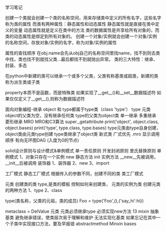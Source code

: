 学习笔记

创建一个类就会创建一个类的名称空间，用来存储类中定义的所有名字，这些名字称为类的属性
而类有两种属性：静态属性和动态属性
静态属性就是直接在类中定义的变量
动态属性就是定义在类中的方法
类的数据属性是共享给所有对象的，而类的动态属性是绑定到所有对象的。
创建一个对象/实例就会创建一个对象/实例的名称空间，存放对象/实例的名字，称为对象/实例的属性

属性的查找顺序
在obj.name会先从obj自己的名称空间里找name，找不到则去类中找，类也找不到就找父类...最后都找不到就抛出异常。
类的三大特性：继承、封装、多态

在python中新建的类可以继承一个或多个父类，父类有称基类或超类，新建的类称为派生类或子类

property本质不是函数，而是特殊类 如果实现了__get__()和__set__数据描述符 如果仅仅定义了__get__(),则称为数据描述符

面向对象编程-继承 object 和 type都属于type类（class 'type'） type 元类 object的父类为空，没有继承任何类 type的父类为object类 单一继承 多重继承 菱形继承 MRO MRO和C3算法 super._getattribute print('object', object.class, object.bases) print('type', type.class, type.bases)
type元类由type自身创建，object类由元类type创建
type类继承了object类
新式类 广式优先 .mro 显示调用顺序 有向无环图DAG (入度为0的节点)

solid设计原则与设计模式&单例模式 单一责任原则
开发封闭原则 里氏替换原则 单例模式 1、对象只存在一个实例 new 静态方法 init 实例方法 __new__先被调用，__init__后被调用 装饰器 1、装饰器 2、new 3、import

工厂模式 静态工厂模式 根据传入的参数不同，创建不同的类 类工厂模式

元类 创建类的类 type,是类的模板 控制如何来创建类， 元类的实例为类 创建元类的两种方法 1、type 2、class

type(类名称，父类的元祖，类的成员) Foo = type('Foo',(),{'say_hi':hi})

metaclass = DelValue 元类 元类必须继承type 必须实现new方法 13 mixin 抽象基类 避免继承错误，使类层次易于理解和维护 无法实现化基类 如果忘记在其中一个子类中实现接口方法，要及早报错 abstractmethod Minxin bases
